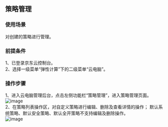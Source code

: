 ## 策略管理
### 使用场景
对创建的策略进行管理。<br>
### 前提条件
1、已登录京东云控制台。<br>
2、选择一级菜单“弹性计算”下的二级菜单“云电脑”。<br>
### 操作步骤
1、进入云电脑管理后台，点击左侧功能栏“策略管理”，进入策略管理页面。<br>
![image](https://user-images.githubusercontent.com/103625856/172813294-fcc18c46-afec-4d92-92f9-d5e86a2cd3e1.png)<br>
2、在策略列表操作区，对自定义策略进行编辑、删除及查看详情的操作；
默认系统策略、默认安全策略、默认全开策略不支持编辑及删除操作。<br>
![image](https://user-images.githubusercontent.com/103625856/172814195-db1db29a-cd1e-4770-9281-e4f4dd4c4def.png)<br>


